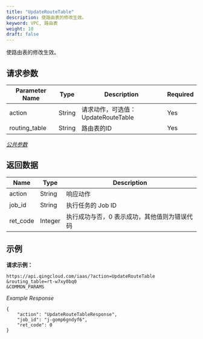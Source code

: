 ```yaml
---
title: "UpdateRouteTable"
description: 使路由表的修改生效。
keyword: VPC, 路由表
weight: 10
draft: false
---
```


使路由表的修改生效。

## 请求参数

| Parameter Name | Type | Description | Required |
| --- | --- | --- | --- |
| action | String | 请求动作，可选值：UpdateRouteTable | Yes |
| routing_table | String | 路由表的ID | Yes |

[_公共参数_](../../get_api/parameters/)

## 返回数据

| Name | Type | Description |
| --- | --- | --- |
| action | String | 响应动作 |
| job_id | String | 执行任务的 Job ID |
| ret_code | Integer | 执行成功与否，0 表示成功，其他值则为错误代码 |

## 示例

**请求示例：**

```
https://api.qingcloud.com/iaas/?action=UpdateRouteTable
&routing_table=rt-w7xy0bq0
&COMMON_PARAMS
```
_Example Response_

```
{
	"action": "UpdateRouteTableResponse",
	"job_id": "j-gomp6gndyf6",
	"ret_code": 0
}
```
